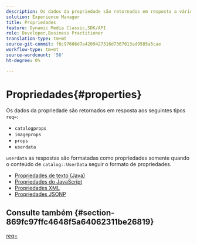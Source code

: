 ```yaml
---
description: Os dados da propriedade são retornados em resposta a vários tipos req=.
solution: Experience Manager
title: Propriedades
feature: Dynamic Media Classic,SDK/API
role: Developer,Business Practitioner
translation-type: tm+mt
source-git-commit: f6c97606d7a4209427316d7367013ad9585a5cae
workflow-type: tm+mt
source-wordcount: '56'
ht-degree: 0%

---
```



# Propriedades{#properties}

Os dados da propriedade são retornados em resposta aos seguintes tipos `req=`:

* `catalogprops`
* `imageprops`
* `props`
* `userdata`

`userdata` as respostas são formatadas como propriedades somente quando o conteúdo de  `catalog::UserData` seguir o formato de propriedades.

* [Propriedades de texto (Java)](r-text-java-properties.md)
* [Propriedades do JavaScript](r-javascript-properties.md)
* [Propriedades XML](r-xml-properties.md)
* [Propriedades JSONP](r-json-properties.md)


## Consulte também {#section-869fc97ffc4648f5a64062311be26819}

[req=](../../../../../../is-api/http-ref/image-serving-api-ref/c-http-protocol-reference/c-command-reference/r-req/r-req.md#reference-907cdb4a97034db7ad94695f25552e76)
